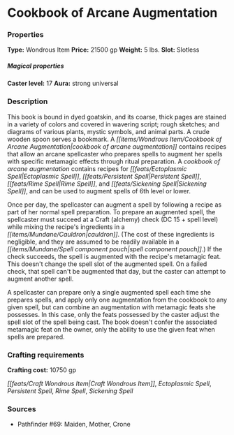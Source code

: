 ﻿---
Title: "Cookbook of Arcane Augmentation"
Type: "Wondrous Item"
Price: "21500 gp"
Weight: "5 lbs."
Slot: "Slotless"
Caster level: "17"
Aura: "strong universal"
Description: |
  "This book is bound in dyed goatskin, and its coarse, thick pages are stained in a variety of colors and covered in wavering script; rough sketches; and diagrams of various plants, mystic symbols, and animal parts. A crude wooden spoon serves a bookmark. A _cookbook of arcane augmentation_ contains recipes that allow an arcane spellcaster who prepares spells to augment her spells with specific metamagic effects through ritual preparation. A _cookbook of arcane augmentation_ contains recipes for Ectoplasmic Spell, Persistent Spell, Rime Spell, and Sickening Spell, and can be used to augment spells of 6th level or lower.
  Once per day, the spellcaster can augment a spell by following a recipe as part of her normal spell preparation. To prepare an augmented spell, the spellcaster must succeed at a Craft (alchemy) check (DC 15 + spell level) while mixing the recipe's ingredients in a cauldron. (The cost of these ingredients is negligible, and they are assumed to be readily available in a spell component pouch.) If the check succeeds, the spell is augmented with the recipe's metamagic feat. This doesn't change the spell slot of the augmented spell. On a failed check, that spell can't be augmented that day, but the caster can attempt to augment another spell.
  A spellcaster can prepare only a single augmented spell each time she prepares spells, and apply only one augmentation from the cookbook to any given spell, but can combine an augmentation with metamagic feats she possesses. In this case, only the feats possessed by the caster adjust the spell slot of the spell being cast. The book doesn't confer the associated metamagic feat on the owner, only the ability to use the given feat when spells are prepared."
Crafting cost: "10750 gp"
Sources: "['Pathfinder #69: Maiden, Mother, Crone']"
---

# Cookbook of Arcane Augmentation

### Properties

**Type:** Wondrous Item **Price:** 21500 gp **Weight:** 5 lbs. **Slot:** Slotless

##### Magical properties

**Caster level:** 17 **Aura:** strong universal

### Description

This book is bound in dyed goatskin, and its coarse, thick pages are stained in a variety of colors and covered in wavering script; rough sketches; and diagrams of various plants, mystic symbols, and animal parts. A crude wooden spoon serves a bookmark. A _[[items/Wondrous Item/Cookbook of Arcane Augmentation|cookbook of arcane augmentation]]_ contains recipes that allow an arcane spellcaster who prepares spells to augment her spells with specific metamagic effects through ritual preparation. A _cookbook of arcane augmentation_ contains recipes for _[[feats/Ectoplasmic Spell|Ectoplasmic Spell]]_, _[[feats/Persistent Spell|Persistent Spell]]_, _[[feats/Rime Spell|Rime Spell]]_, and _[[feats/Sickening Spell|Sickening Spell]]_, and can be used to augment spells of 6th level or lower.

Once per day, the spellcaster can augment a spell by following a recipe as part of her normal spell preparation. To prepare an augmented spell, the spellcaster must succeed at a Craft (alchemy) check (DC 15 + spell level) while mixing the recipe's ingredients in a _[[items/Mundane/Cauldron|cauldron]]_. (The cost of these ingredients is negligible, and they are assumed to be readily available in a _[[items/Mundane/Spell component pouch|spell component pouch]]_.) If the check succeeds, the spell is augmented with the recipe's metamagic feat. This doesn't change the spell slot of the augmented spell. On a failed check, that spell can't be augmented that day, but the caster can attempt to augment another spell.

A spellcaster can prepare only a single augmented spell each time she prepares spells, and apply only one augmentation from the cookbook to any given spell, but can combine an augmentation with metamagic feats she possesses. In this case, only the feats possessed by the caster adjust the spell slot of the spell being cast. The book doesn't confer the associated metamagic feat on the owner, only the ability to use the given feat when spells are prepared.

### Crafting requirements

**Crafting cost:** 10750 gp

_[[feats/Craft Wondrous Item|Craft Wondrous Item]]_, _Ectoplasmic Spell_, _Persistent Spell_, _Rime Spell_, _Sickening Spell_

### Sources

* Pathfinder #69: Maiden, Mother, Crone